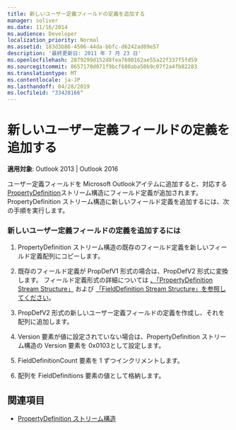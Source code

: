 ```yaml
---
title: 新しいユーザー定義フィールドの定義を追加する
manager: soliver
ms.date: 11/16/2014
ms.audience: Developer
localization_priority: Normal
ms.assetid: 183d3b86-4506-44da-bbfc-d6242ad89e57
description: '最終更新日: 2011 年 7 月 23 日'
ms.openlocfilehash: 2879299d152d8fea7690162ae55a22f337f5fd59
ms.sourcegitcommit: 8657170d071f9bcf680aba50b9c07f2a4fb82283
ms.translationtype: MT
ms.contentlocale: ja-JP
ms.lasthandoff: 04/28/2019
ms.locfileid: "33428166"
---
```

# <a name="add-a-definition-for-a-new-user-defined-field"></a>新しいユーザー定義フィールドの定義を追加する
 
**適用対象**: Outlook 2013 | Outlook 2016 
  
ユーザー定義フィールドを Microsoft Outlookアイテムに追加すると、対応する[PropertyDefinition](propertydefinition-stream-structure.md)ストリーム構造にフィールド定義が追加されます。 PropertyDefinition ストリーム構造に新しいフィールド定義を追加するには、次の手順を実行します。 
  
### <a name="to-add-a-definition-for-a-new-user-defined-field"></a>新しいユーザー定義フィールドの定義を追加するには

1. PropertyDefinition ストリーム構造の既存のフィールド定義を新しいフィールド定義配列にコピーします。 
    
2. 既存のフィールド定義が PropDefV1 形式の場合は、PropDefV2 形式に変換します。 フィールド定義形式の詳細については [、「PropertyDefinition Stream Structure」](propertydefinition-stream-structure.md) および [「FieldDefinition Stream Structure」を参照してください](fielddefinition-stream-structure.md)。
    
3. PropDefV2 形式の新しいユーザー定義フィールドの定義を作成し、それを配列に追加します。
    
4. Version 要素が値に設定されていない場合は、PropertyDefinition ストリーム構造の Version 要素を 0x0103として設定します。
    
5. FieldDefinitionCount 要素を 1 ずつインクリメントします。
    
6. 配列を FieldDefinitions 要素の値として格納します。
    
## <a name="see-also"></a>関連項目

- [PropertyDefinition ストリーム構造](propertydefinition-stream-structure.md)

